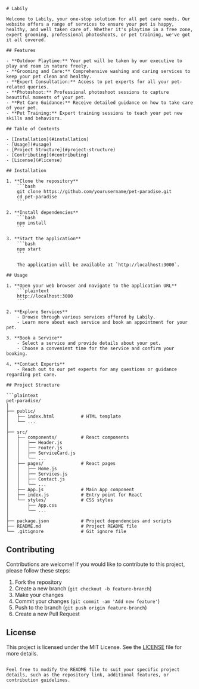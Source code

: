 ```
# Labily

Welcome to Labily, your one-stop solution for all pet care needs. Our website offers a range of services to ensure your pet is happy, healthy, and well taken care of. Whether it's playtime in a free zone, expert grooming, professional photoshoots, or pet training, we've got it all covered.

## Features

- **Outdoor Playtime:** Your pet will be taken by our executive to play and roam in nature freely.
- **Grooming and Care:** Comprehensive washing and caring services to keep your pet clean and healthy.
- **Expert Consultation:** Access to pet experts for all your pet-related queries.
- **Photoshoot:** Professional photoshoot sessions to capture beautiful moments of your pet.
- **Pet Care Guidance:** Receive detailed guidance on how to take care of your pet.
- **Pet Training:** Expert training sessions to teach your pet new skills and behaviors.

## Table of Contents

- [Installation](#installation)
- [Usage](#usage)
- [Project Structure](#project-structure)
- [Contributing](#contributing)
- [License](#license)

## Installation

1. **Clone the repository**
    ```bash
    git clone https://github.com/yourusername/pet-paradise.git
    cd pet-paradise
    ```

2. **Install dependencies**
    ```bash
    npm install
    ```

3. **Start the application**
    ```bash
    npm start
    ```

    The application will be available at `http://localhost:3000`.

## Usage

1. **Open your web browser and navigate to the application URL**
    ```plaintext
    http://localhost:3000
    ```

2. **Explore Services**
    - Browse through various services offered by Labily.
    - Learn more about each service and book an appointment for your pet.

3. **Book a Service**
    - Select a service and provide details about your pet.
    - Choose a convenient time for the service and confirm your booking.

4. **Contact Experts**
    - Reach out to our pet experts for any questions or guidance regarding pet care.

## Project Structure

```plaintext
pet-paradise/
│
├── public/
│   ├── index.html          # HTML template
│   └── ...
│
├── src/
│   ├── components/         # React components
│   │   ├── Header.js
│   │   ├── Footer.js
│   │   ├── ServiceCard.js
│   │   └── ...
│   ├── pages/              # React pages
│   │   ├── Home.js
│   │   ├── Services.js
│   │   ├── Contact.js
│   │   └── ...
│   ├── App.js              # Main App component
│   ├── index.js            # Entry point for React
│   └── styles/             # CSS styles
│       ├── App.css
│       └── ...
│
├── package.json            # Project dependencies and scripts
├── README.md               # Project README file
└── .gitignore              # Git ignore file
```

## Contributing

Contributions are welcome! If you would like to contribute to this project, please follow these steps:

1. Fork the repository
2. Create a new branch (`git checkout -b feature-branch`)
3. Make your changes
4. Commit your changes (`git commit -am 'Add new feature'`)
5. Push to the branch (`git push origin feature-branch`)
6. Create a new Pull Request

## License

This project is licensed under the MIT License. See the [LICENSE](LICENSE) file for more details.
```

Feel free to modify the README file to suit your specific project details, such as the repository link, additional features, or contribution guidelines.

